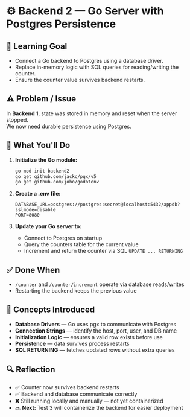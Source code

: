 # ⚙️ Backend 2 — Go Server with Postgres Persistence

## 🎯 Learning Goal

- Connect a Go backend to Postgres using a database driver.
- Replace in-memory logic with SQL queries for reading/writing the counter.
- Ensure the counter value survives backend restarts.

## ⚠️ Problem / Issue

In **Backend 1**, state was stored in memory and reset when the server stopped.  
We now need durable persistence using Postgres.

## 🧠 What You'll Do

1. **Initialize the Go module:**

   ```bash
   go mod init backend2
   go get github.com/jackc/pgx/v5
   go get github.com/joho/godotenv
   ```

2. **Create a .env file:**

   ```env
   DATABASE_URL=postgres://postgres:secret@localhost:5432/appdb?sslmode=disable
   PORT=8080
   ```

3. **Update your Go server to:**
   - Connect to Postgres on startup
   - Query the counters table for the current value
   - Increment and return the counter via SQL `UPDATE ... RETURNING`

## ✅ Done When

- `/counter` and `/counter/increment` operate via database reads/writes
- Restarting the backend keeps the previous value

## 📖 Concepts Introduced

- **Database Drivers** — Go uses pgx to communicate with Postgres
- **Connection Strings** — identify the host, port, user, and DB name
- **Initialization Logic** — ensures a valid row exists before use
- **Persistence** — data survives process restarts
- **SQL RETURNING** — fetches updated rows without extra queries

## 🔍 Reflection

- ✅ Counter now survives backend restarts
- ✅ Backend and database communicate correctly
- ❌ Still running locally and manually — not yet containerized
- 🔜 **Next:** Test 3 will containerize the backend for easier deployment
